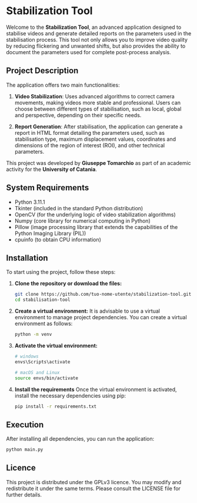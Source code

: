 # Stabilization Tool

Welcome to the **Stabilization Tool**, an advanced application designed to stabilise videos and generate detailed reports on the parameters used in the stabilisation process. This tool not only allows you to improve video quality by reducing flickering and unwanted shifts, but also provides the ability to document the parameters used for complete post-process analysis.

## Project Description

The application offers two main functionalities:

1. **Video Stabilization**: Uses advanced algorithms to correct camera movements, making videos more stable and professional. Users can choose between different types of stabilisation, such as local, global and perspective, depending on their specific needs.

2. **Report Generation**: After stabilisation, the application can generate a report in HTML format detailing the parameters used, such as stabilisation type, maximum displacement values, coordinates and dimensions of the region of interest (ROI), and other technical parameters.

This project was developed by **Giuseppe Tomarchio** as part of an academic activity for the **University of Catania**.

## System Requirements

- Python 3.11.1
- Tkinter (included in the standard Python distribution)
- OpenCV (for the underlying logic of video stabilization algorithms)
- Numpy (core library for numerical computing in Python)
- Pillow (image processing library that extends the capabilities of the Python Imaging Library (PIL))
- cpuinfo (to obtain CPU information)

## Installation

To start using the project, follow these steps:

1. **Clone the repository or download the files:**

    ```bash
    git clone https://github.com/tuo-nome-utente/stabilization-tool.git
    cd stabilisation-tool
    ```

2. **Create a virtual environment:** It is advisable to use a virtual environment to manage project dependencies. You can create a virtual environment as follows:

    ```bash
    python -m venv
    ```

3. **Activate the virtual environment:**

    ```bash
    # windows
    envs\Scripts\activate

    # macOS and Linux
    source envs/bin/activate
    ```

4. **Install the requirements**
Once the virtual environment is activated, install the necessary dependencies using pip:

    ```bash
    pip install -r requirements.txt
    ```

## Execution
After installing all dependencies, you can run the application:

```bash
python main.py
```

## Licence
This project is distributed under the GPLv3 licence. You may modify and redistribute it under the same terms. Please consult the LICENSE file for further details.